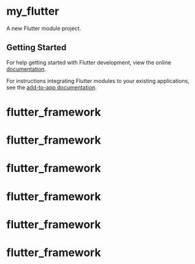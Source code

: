# my_flutter

A new Flutter module project.

## Getting Started

For help getting started with Flutter development, view the online
[documentation](https://flutter.dev/).

For instructions integrating Flutter modules to your existing applications,
see the [add-to-app documentation](https://flutter.dev/to/add-to-app).
# flutter_framework
# flutter_framework
# flutter_framework
# flutter_framework
# flutter_framework
# flutter_framework

